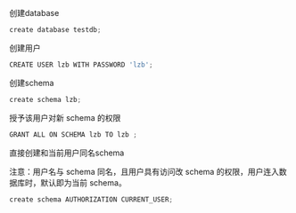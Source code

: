 创建database

```javascript
create database testdb;
```

创建用户

```javascript
CREATE USER lzb WITH PASSWORD 'lzb';
```



创建schema

```javascript
create schema lzb;
```

授予该用户对新 schema 的权限

```javascript
GRANT ALL ON SCHEMA lzb TO lzb ;
```

直接创建和当前用户同名schema

注意：用户名与 schema 同名，且用户具有访问改 schema 的权限，用户连入数据库时，默认即为当前 schema。

```javascript
create schema AUTHORIZATION CURRENT_USER;
```


